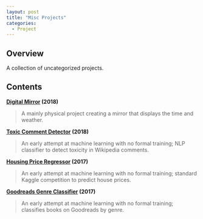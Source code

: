 ```yaml
---
layout: post
title: "Misc Projects"
categories:
  - Project
---
```


## Overview

A collection of uncategorized projects.

## Contents

**[Digital Mirror](https://github.com/justinrgarrard/MagicMirror) (2018)**

> A mainly physical project creating a mirror that displays the time and weather.

**[Toxic Comment Detector](https://github.com/justinrgarrard/KaggleToxicComment) (2018)**

> An early attempt at machine learning with no formal training; NLP classifier to detect toxicity in Wikipedia comments.

**[Housing Price Regressor](https://github.com/justinrgarrard/KaggleHousePricer) (2017)**

> An early attempt at machine learning with no formal training; standard Kaggle competition to predict house prices.

**[Goodreads Genre Classifier](https://github.com/justinrgarrard/GenreClassifier) (2017)**

> An early attempt at machine learning with no formal training; classifies books on Goodreads by genre.
